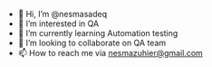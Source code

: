 - 👋 Hi, I’m @nesmasadeq
- 👀 I’m interested in QA
- 🌱 I’m currently learning Automation testing
- 💞️ I’m looking to collaborate on QA team
- 📫 How to reach me via nesmazuhier@gmail.com

<!---
nesmasadeq/nesmasadeq is a ✨ special ✨ repository because its `README.md` (this file) appears on your GitHub profile.
You can click the Preview link to take a look at your changes.
--->
